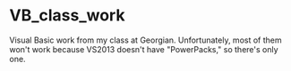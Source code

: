# VB_class_work
Visual Basic work from my class at Georgian. Unfortunately, most of them won't work because VS2013 doesn't have "PowerPacks," so there's only one.
